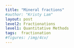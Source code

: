 ```yaml
---
title: "Mineral fractions"
#author: "Kristy Lam"
layout: post
level2: Fractionations
level1: Quantitative Methods
tags:  fractionation
#figures: /img/4cv/
---
```


